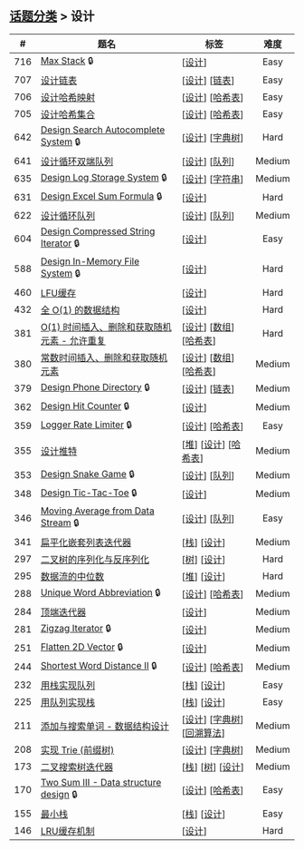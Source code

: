 <!--|This file generated by command(leetcode tag); DO NOT EDIT.            |-->
<!--+----------------------------------------------------------------------+-->
<!--|@author    Openset <openset.wang@gmail.com>                           |-->
<!--|@link      https://github.com/openset                                 |-->
<!--|@home      https://github.com/openset/leetcode                        |-->
<!--+----------------------------------------------------------------------+-->

## [话题分类](https://github.com/openset/leetcode/blob/master/tag/README.md) > 设计

| # | 题名 | 标签 | 难度 |
| :-: | - | - | :-: |
| 716 | [Max Stack](https://github.com/openset/leetcode/tree/master/problems/max-stack) 🔒 | [[设计](https://github.com/openset/leetcode/tree/master/tag/design/README.md)]  | Easy |
| 707 | [设计链表](https://github.com/openset/leetcode/tree/master/problems/design-linked-list) | [[设计](https://github.com/openset/leetcode/tree/master/tag/design/README.md)] [[链表](https://github.com/openset/leetcode/tree/master/tag/linked-list/README.md)]  | Easy |
| 706 | [设计哈希映射](https://github.com/openset/leetcode/tree/master/problems/design-hashmap) | [[设计](https://github.com/openset/leetcode/tree/master/tag/design/README.md)] [[哈希表](https://github.com/openset/leetcode/tree/master/tag/hash-table/README.md)]  | Easy |
| 705 | [设计哈希集合](https://github.com/openset/leetcode/tree/master/problems/design-hashset) | [[设计](https://github.com/openset/leetcode/tree/master/tag/design/README.md)] [[哈希表](https://github.com/openset/leetcode/tree/master/tag/hash-table/README.md)]  | Easy |
| 642 | [Design Search Autocomplete System](https://github.com/openset/leetcode/tree/master/problems/design-search-autocomplete-system) 🔒 | [[设计](https://github.com/openset/leetcode/tree/master/tag/design/README.md)] [[字典树](https://github.com/openset/leetcode/tree/master/tag/trie/README.md)]  | Hard |
| 641 | [设计循环双端队列](https://github.com/openset/leetcode/tree/master/problems/design-circular-deque) | [[设计](https://github.com/openset/leetcode/tree/master/tag/design/README.md)] [[队列](https://github.com/openset/leetcode/tree/master/tag/queue/README.md)]  | Medium |
| 635 | [Design Log Storage System](https://github.com/openset/leetcode/tree/master/problems/design-log-storage-system) 🔒 | [[设计](https://github.com/openset/leetcode/tree/master/tag/design/README.md)] [[字符串](https://github.com/openset/leetcode/tree/master/tag/string/README.md)]  | Medium |
| 631 | [Design Excel Sum Formula](https://github.com/openset/leetcode/tree/master/problems/design-excel-sum-formula) 🔒 | [[设计](https://github.com/openset/leetcode/tree/master/tag/design/README.md)]  | Hard |
| 622 | [设计循环队列](https://github.com/openset/leetcode/tree/master/problems/design-circular-queue) | [[设计](https://github.com/openset/leetcode/tree/master/tag/design/README.md)] [[队列](https://github.com/openset/leetcode/tree/master/tag/queue/README.md)]  | Medium |
| 604 | [Design Compressed String Iterator](https://github.com/openset/leetcode/tree/master/problems/design-compressed-string-iterator) 🔒 | [[设计](https://github.com/openset/leetcode/tree/master/tag/design/README.md)]  | Easy |
| 588 | [Design In-Memory File System](https://github.com/openset/leetcode/tree/master/problems/design-in-memory-file-system) 🔒 | [[设计](https://github.com/openset/leetcode/tree/master/tag/design/README.md)]  | Hard |
| 460 | [LFU缓存](https://github.com/openset/leetcode/tree/master/problems/lfu-cache) | [[设计](https://github.com/openset/leetcode/tree/master/tag/design/README.md)]  | Hard |
| 432 | [全 O(1) 的数据结构](https://github.com/openset/leetcode/tree/master/problems/all-oone-data-structure) | [[设计](https://github.com/openset/leetcode/tree/master/tag/design/README.md)]  | Hard |
| 381 | [O(1) 时间插入、删除和获取随机元素 - 允许重复](https://github.com/openset/leetcode/tree/master/problems/insert-delete-getrandom-o1-duplicates-allowed) | [[设计](https://github.com/openset/leetcode/tree/master/tag/design/README.md)] [[数组](https://github.com/openset/leetcode/tree/master/tag/array/README.md)] [[哈希表](https://github.com/openset/leetcode/tree/master/tag/hash-table/README.md)]  | Hard |
| 380 | [常数时间插入、删除和获取随机元素](https://github.com/openset/leetcode/tree/master/problems/insert-delete-getrandom-o1) | [[设计](https://github.com/openset/leetcode/tree/master/tag/design/README.md)] [[数组](https://github.com/openset/leetcode/tree/master/tag/array/README.md)] [[哈希表](https://github.com/openset/leetcode/tree/master/tag/hash-table/README.md)]  | Medium |
| 379 | [Design Phone Directory](https://github.com/openset/leetcode/tree/master/problems/design-phone-directory) 🔒 | [[设计](https://github.com/openset/leetcode/tree/master/tag/design/README.md)] [[链表](https://github.com/openset/leetcode/tree/master/tag/linked-list/README.md)]  | Medium |
| 362 | [Design Hit Counter](https://github.com/openset/leetcode/tree/master/problems/design-hit-counter) 🔒 | [[设计](https://github.com/openset/leetcode/tree/master/tag/design/README.md)]  | Medium |
| 359 | [Logger Rate Limiter](https://github.com/openset/leetcode/tree/master/problems/logger-rate-limiter) 🔒 | [[设计](https://github.com/openset/leetcode/tree/master/tag/design/README.md)] [[哈希表](https://github.com/openset/leetcode/tree/master/tag/hash-table/README.md)]  | Easy |
| 355 | [设计推特](https://github.com/openset/leetcode/tree/master/problems/design-twitter) | [[堆](https://github.com/openset/leetcode/tree/master/tag/heap/README.md)] [[设计](https://github.com/openset/leetcode/tree/master/tag/design/README.md)] [[哈希表](https://github.com/openset/leetcode/tree/master/tag/hash-table/README.md)]  | Medium |
| 353 | [Design Snake Game](https://github.com/openset/leetcode/tree/master/problems/design-snake-game) 🔒 | [[设计](https://github.com/openset/leetcode/tree/master/tag/design/README.md)] [[队列](https://github.com/openset/leetcode/tree/master/tag/queue/README.md)]  | Medium |
| 348 | [Design Tic-Tac-Toe](https://github.com/openset/leetcode/tree/master/problems/design-tic-tac-toe) 🔒 | [[设计](https://github.com/openset/leetcode/tree/master/tag/design/README.md)]  | Medium |
| 346 | [Moving Average from Data Stream](https://github.com/openset/leetcode/tree/master/problems/moving-average-from-data-stream) 🔒 | [[设计](https://github.com/openset/leetcode/tree/master/tag/design/README.md)] [[队列](https://github.com/openset/leetcode/tree/master/tag/queue/README.md)]  | Easy |
| 341 | [扁平化嵌套列表迭代器](https://github.com/openset/leetcode/tree/master/problems/flatten-nested-list-iterator) | [[栈](https://github.com/openset/leetcode/tree/master/tag/stack/README.md)] [[设计](https://github.com/openset/leetcode/tree/master/tag/design/README.md)]  | Medium |
| 297 | [二叉树的序列化与反序列化](https://github.com/openset/leetcode/tree/master/problems/serialize-and-deserialize-binary-tree) | [[树](https://github.com/openset/leetcode/tree/master/tag/tree/README.md)] [[设计](https://github.com/openset/leetcode/tree/master/tag/design/README.md)]  | Hard |
| 295 | [数据流的中位数](https://github.com/openset/leetcode/tree/master/problems/find-median-from-data-stream) | [[堆](https://github.com/openset/leetcode/tree/master/tag/heap/README.md)] [[设计](https://github.com/openset/leetcode/tree/master/tag/design/README.md)]  | Hard |
| 288 | [Unique Word Abbreviation](https://github.com/openset/leetcode/tree/master/problems/unique-word-abbreviation) 🔒 | [[设计](https://github.com/openset/leetcode/tree/master/tag/design/README.md)] [[哈希表](https://github.com/openset/leetcode/tree/master/tag/hash-table/README.md)]  | Medium |
| 284 | [顶端迭代器](https://github.com/openset/leetcode/tree/master/problems/peeking-iterator) | [[设计](https://github.com/openset/leetcode/tree/master/tag/design/README.md)]  | Medium |
| 281 | [Zigzag Iterator](https://github.com/openset/leetcode/tree/master/problems/zigzag-iterator) 🔒 | [[设计](https://github.com/openset/leetcode/tree/master/tag/design/README.md)]  | Medium |
| 251 | [Flatten 2D Vector](https://github.com/openset/leetcode/tree/master/problems/flatten-2d-vector) 🔒 | [[设计](https://github.com/openset/leetcode/tree/master/tag/design/README.md)]  | Medium |
| 244 | [Shortest Word Distance II](https://github.com/openset/leetcode/tree/master/problems/shortest-word-distance-ii) 🔒 | [[设计](https://github.com/openset/leetcode/tree/master/tag/design/README.md)] [[哈希表](https://github.com/openset/leetcode/tree/master/tag/hash-table/README.md)]  | Medium |
| 232 | [用栈实现队列](https://github.com/openset/leetcode/tree/master/problems/implement-queue-using-stacks) | [[栈](https://github.com/openset/leetcode/tree/master/tag/stack/README.md)] [[设计](https://github.com/openset/leetcode/tree/master/tag/design/README.md)]  | Easy |
| 225 | [用队列实现栈](https://github.com/openset/leetcode/tree/master/problems/implement-stack-using-queues) | [[栈](https://github.com/openset/leetcode/tree/master/tag/stack/README.md)] [[设计](https://github.com/openset/leetcode/tree/master/tag/design/README.md)]  | Easy |
| 211 | [添加与搜索单词 - 数据结构设计](https://github.com/openset/leetcode/tree/master/problems/add-and-search-word-data-structure-design) | [[设计](https://github.com/openset/leetcode/tree/master/tag/design/README.md)] [[字典树](https://github.com/openset/leetcode/tree/master/tag/trie/README.md)] [[回溯算法](https://github.com/openset/leetcode/tree/master/tag/backtracking/README.md)]  | Medium |
| 208 | [实现 Trie (前缀树)](https://github.com/openset/leetcode/tree/master/problems/implement-trie-prefix-tree) | [[设计](https://github.com/openset/leetcode/tree/master/tag/design/README.md)] [[字典树](https://github.com/openset/leetcode/tree/master/tag/trie/README.md)]  | Medium |
| 173 | [二叉搜索树迭代器](https://github.com/openset/leetcode/tree/master/problems/binary-search-tree-iterator) | [[栈](https://github.com/openset/leetcode/tree/master/tag/stack/README.md)] [[树](https://github.com/openset/leetcode/tree/master/tag/tree/README.md)] [[设计](https://github.com/openset/leetcode/tree/master/tag/design/README.md)]  | Medium |
| 170 | [Two Sum III - Data structure design](https://github.com/openset/leetcode/tree/master/problems/two-sum-iii-data-structure-design) 🔒 | [[设计](https://github.com/openset/leetcode/tree/master/tag/design/README.md)] [[哈希表](https://github.com/openset/leetcode/tree/master/tag/hash-table/README.md)]  | Easy |
| 155 | [最小栈](https://github.com/openset/leetcode/tree/master/problems/min-stack) | [[栈](https://github.com/openset/leetcode/tree/master/tag/stack/README.md)] [[设计](https://github.com/openset/leetcode/tree/master/tag/design/README.md)]  | Easy |
| 146 | [LRU缓存机制](https://github.com/openset/leetcode/tree/master/problems/lru-cache) | [[设计](https://github.com/openset/leetcode/tree/master/tag/design/README.md)]  | Hard |
